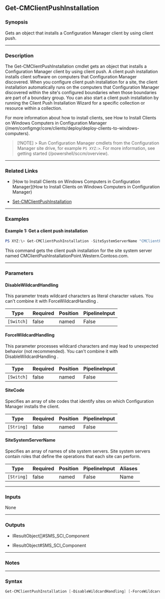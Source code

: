 Get-CMClientPushInstallation
----------------------------




### Synopsis
Gets an object that installs a Configuration Manager client by using client push.



---


### Description

The Get-CMClientPushInstallation cmdlet gets an object that installs a Configuration Manager client by using client push. A client push installation installs client software on computers that Configuration Manager discovered. When you configure client push installation for a site, the client installation automatically runs on the computers that Configuration Manager discovered within the site's configured boundaries when those boundaries are part of a boundary group. You can also start a client push installation by running the Client Push Installation Wizard for a specific collection or resource within a collection.



For more information about how to install clients, see How to Install Clients on Windows Computers in Configuration Manager (/mem/configmgr/core/clients/deploy/deploy-clients-to-windows-computers).



> [!NOTE] > Run Configuration Manager cmdlets from the Configuration Manager site drive, for example `PS XYZ:>`. For more information, see getting started (/powershell/sccm/overview).



---


### Related Links
* [How to Install Clients on Windows Computers in Configuration Manager](How to Install Clients on Windows Computers in Configuration Manager)



* [Set-CMClientPushInstallation](Set-CMClientPushInstallation)





---


### Examples
#### Example 1: Get a client push installation
```PowerShell
PS XYZ:\> Get-CMClientPushInstallation -SiteSystemServerName "CMClientPushInstallationPoint.Western.Contoso.com"
```
This command gets the client push installation for the site system server named CMClientPushInstallationPoint.Western.Contoso.com.


---


### Parameters
#### **DisableWildcardHandling**

This parameter treats wildcard characters as literal character values. You can't combine it with ForceWildcardHandling .






|Type      |Required|Position|PipelineInput|
|----------|--------|--------|-------------|
|`[Switch]`|false   |named   |False        |



#### **ForceWildcardHandling**

This parameter processes wildcard characters and may lead to unexpected behavior (not recommended). You can't combine it with DisableWildcardHandling .






|Type      |Required|Position|PipelineInput|
|----------|--------|--------|-------------|
|`[Switch]`|false   |named   |False        |



#### **SiteCode**

Specifies an array of site codes that identify sites on which Configuration Manager installs the client.






|Type      |Required|Position|PipelineInput|
|----------|--------|--------|-------------|
|`[String]`|false   |named   |False        |



#### **SiteSystemServerName**

Specifies an array of names of site system servers. Site system servers contain roles that define the operations that each site can perform.






|Type      |Required|Position|PipelineInput|Aliases|
|----------|--------|--------|-------------|-------|
|`[String]`|false   |named   |False        |Name   |





---


### Inputs
None





---


### Outputs
* IResultObject[]#SMS_SCI_Component


* IResultObject#SMS_SCI_Component






---


### Notes




---


### Syntax
```PowerShell
Get-CMClientPushInstallation [-DisableWildcardHandling] [-ForceWildcardHandling] [-SiteCode <String>] [-SiteSystemServerName <String>] [<CommonParameters>]
```
